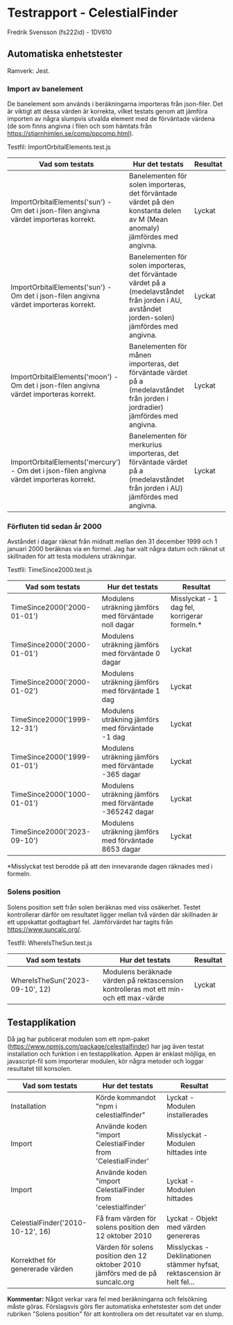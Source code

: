 # Testrapport - CelestialFinder
Fredrik Svensson (fs222id) - 1DV610

## Automatiska enhetstester
Ramverk: Jest.

### Import av banelement
De banelement som används i beräkningarna importeras från json-filer. Det är viktigt att dessa värden är korrekta, vilket testats genom att jämföra importen av några slumpvis utvalda element med de förväntade värdena (de som finns angivna i filen och som hämtats från https://stjarnhimlen.se/comp/ppcomp.html).

Testfil: ImportOrbitalElements.test.js

|Vad som testats | Hur det testats | Resultat |
|---|---|---|
| ImportOrbitalElements('sun') - Om det i json-filen angivna värdet importeras korrekt. | Banelementen för solen importeras, det förväntade värdet på den konstanta delen av M (Mean anomaly) jämfördes med angivna. | Lyckat |
| ImportOrbitalElements('sun') - Om det i json-filen angivna värdet importeras korrekt. | Banelementen för solen importeras, det förväntade värdet på a (medelavståndet från jorden i AU, avståndet jorden-solen) jämfördes med angivna. | Lyckat |
| ImportOrbitalElements('moon') - Om det i json-filen angivna värdet importeras korrekt. | Banelementen för månen importeras, det förväntade värdet på a (medelavståndet från jorden i jordradier) jämfördes med angivna. | Lyckat |
| ImportOrbitalElements('mercury') - Om det i json-filen angivna värdet importeras korrekt. | Banelementen för merkurius importeras, det förväntade värdet på a (medelavståndet från jorden i AU) jämfördes med angivna. | Lyckat |

### Förfluten tid sedan år 2000
Avståndet i dagar räknat från midnatt mellan den 31 december 1999 och 1 januari 2000 beräknas via en formel. Jag har valt några datum och räknat ut skillnaden för att testa modulens uträkningar. 

Testfil: TimeSince2000.test.js

|Vad som testats | Hur det testats | Resultat |
|---|---|---|
| TimeSince2000('2000-01-01') | Modulens uträkning jämförs med förväntade noll dagar | Misslyckat - 1 dag fel, korrigerar formeln.* | 
| TimeSince2000('2000-01-01') | Modulens uträkning jämförs med förväntade 0 dagar | Lyckat |
| TimeSince2000('2000-01-02') | Modulens uträkning jämförs med förväntade 1 dag | Lyckat |
| TimeSince2000('1999-12-31') | Modulens uträkning jämförs med förväntade -1 dag | Lyckat |
| TimeSince2000('1999-01-01') | Modulens uträkning jämförs med förväntade -365 dagar | Lyckat |
| TimeSince2000('1000-01-01') | Modulens uträkning jämförs med förväntade -365242 dagar | Lyckat |
| TimeSince2000('2023-09-10') | Modulens uträkning jämförs med förväntade 8653 dagar | Lyckat |

*Misslyckat test berodde på att den innevarande dagen räknades med i formeln.

### Solens position
Solens position sett från solen beräknas med viss osäkerhet. Testet kontrollerar därför om resultatet ligger mellan två värden där skillnaden är ett uppskattat godtagbart fel. Jämförvärdet har tagits från https://www.suncalc.org/. 

Testfil: WhereIsTheSun.test.js

|Vad som testats | Hur det testats | Resultat |
|---|---|---|
| WhereIsTheSun('2023-09-10', 12) | Modulens beräknade värden på rektascension kontrolleras mot ett min- och ett max-värde | Lyckat |


## Testapplikation
Då jag har publicerat modulen som ett npm-paket (https://www.npmjs.com/package/celestialfinder) har jag även testat installation och funktion i en testapplikation. Appen är enklast möjliga, en javascript-fil som importerar modulen, kör några metoder och loggar resultatet till konsolen.

|Vad som testats | Hur det testats | Resultat |
|---|---|---|
| Installation | Körde kommandot "npm i celestialfinder" | Lyckat - Modulen installerades |
| Import | Använde koden "import CelestialFinder from 'CelestialFinder' | Misslyckat - Modulen hittades inte |
| Import | Använde koden "import CelestialFinder from 'celestialfinder' | Lyckat - Modulen hittades |
| CelestialFinder('2010-10-12', 16) | Få fram värden för solens position den 12 oktober 2010 | Lyckat - Objekt med värden genereras | 
| Korrekthet för genererade värden | Värden för solens position den 12 oktober 2010 jämförs med de på suncalc.org | Misslyckas - Deklinationen stämmer hyfsat, rektascension är helt fel... |

**Kommentar:** Något verkar vara fel med beräkningarna och felsökning måste göras. Förslagsvis görs fler automatiska enhetstester som det under rubriken "Solens position" för att kontrollera om det resultatet var en slump.
